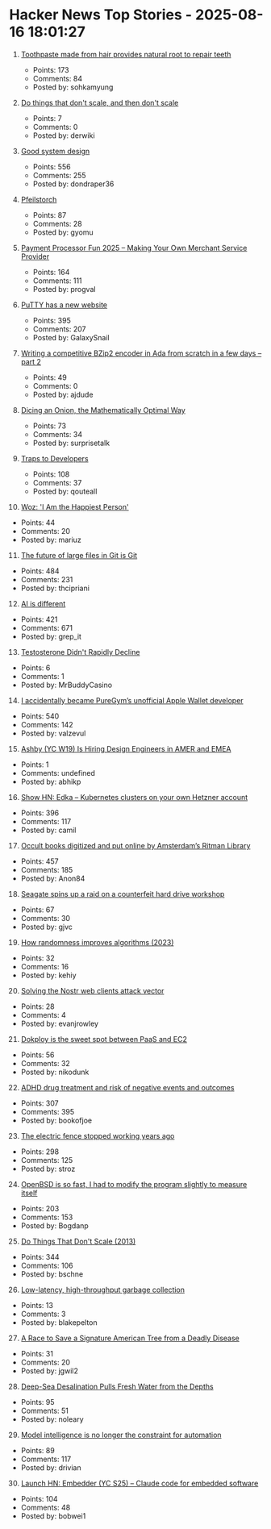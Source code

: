# Hacker News Top Stories - 2025-08-16 18:01:27

1. [Toothpaste made from hair provides natural root to repair teeth](https://www.kcl.ac.uk/news/toothpaste-made-from-hair-provides-natural-root-to-repair-teeth)
   - Points: 173
   - Comments: 84
   - Posted by: sohkamyung

2. [Do things that don't scale, and then don't scale](https://derwiki.medium.com/do-things-that-dont-scale-and-then-don-t-scale-9fd2cd7e2156)
   - Points: 7
   - Comments: 0
   - Posted by: derwiki

3. [Good system design](https://www.seangoedecke.com/good-system-design/)
   - Points: 556
   - Comments: 255
   - Posted by: dondraper36

4. [Pfeilstorch](https://en.wikipedia.org/wiki/Pfeilstorch)
   - Points: 87
   - Comments: 28
   - Posted by: gyomu

5. [Payment Processor Fun 2025 – Making Your Own Merchant Service Provider](https://voidfox.com/blog/payment_processor_fun_2025_making_your_own_msp/)
   - Points: 164
   - Comments: 111
   - Posted by: progval

6. [PuTTY has a new website](https://putty.software/)
   - Points: 395
   - Comments: 207
   - Posted by: GalaxySnail

7. [Writing a competitive BZip2 encoder in Ada from scratch in a few days – part 2](https://gautiersblog.blogspot.com/2025/07/writing-bzip2-encoder-in-ada-from.html)
   - Points: 49
   - Comments: 0
   - Posted by: ajdude

8. [Dicing an Onion, the Mathematically Optimal Way](https://pudding.cool/2025/08/onions/)
   - Points: 73
   - Comments: 34
   - Posted by: surprisetalk

9. [Traps to Developers](https://qouteall.fun/qouteall-blog/2025/Traps%20to%20Developers)
   - Points: 108
   - Comments: 37
   - Posted by: qouteall

10. [Woz: 'I Am the Happiest Person'](https://daringfireball.net/linked/2025/08/15/woz-on-slashdot)
   - Points: 44
   - Comments: 20
   - Posted by: mariuz

11. [The future of large files in Git is Git](https://tylercipriani.com/blog/2025/08/15/git-lfs/)
   - Points: 484
   - Comments: 231
   - Posted by: thcipriani

12. [AI is different](https://www.antirez.com/news/155)
   - Points: 421
   - Comments: 671
   - Posted by: grep_it

13. [Testosterone Didn't Rapidly Decline](https://twitter.com/cremieuxrecueil/status/1956769175646396714)
   - Points: 6
   - Comments: 1
   - Posted by: MrBuddyCasino

14. [I accidentally became PureGym’s unofficial Apple Wallet developer](https://drobinin.com/posts/how-i-accidentally-became-puregyms-unofficial-apple-wallet-developer/)
   - Points: 540
   - Comments: 142
   - Posted by: valzevul

15. [Ashby (YC W19) Is Hiring Design Engineers in AMER and EMEA](https://www.ashbyhq.com/careers?utm_source=hn&ashby_jid=579e9d03-0724-482b-a42a-8e5e80d73405)
   - Points: 1
   - Comments: undefined
   - Posted by: abhikp

16. [Show HN: Edka – Kubernetes clusters on your own Hetzner account](https://edka.io)
   - Points: 396
   - Comments: 117
   - Posted by: camil

17. [Occult books digitized and put online by Amsterdam’s Ritman Library](https://www.openculture.com/2025/08/2178-occult-books-now-digitized-put-online.html)
   - Points: 457
   - Comments: 185
   - Posted by: Anon84

18. [Seagate spins up a raid on a counterfeit hard drive workshop](https://www.tomshardware.com/pc-components/hdds/seagate-spins-up-a-raid-on-a-counterfeit-hard-drive-workshop-authorities-read-criminals-writes-while-they-spill-the-beans)
   - Points: 67
   - Comments: 30
   - Posted by: gjvc

19. [How randomness improves algorithms (2023)](https://www.quantamagazine.org/how-randomness-improves-algorithms-20230403/)
   - Points: 32
   - Comments: 16
   - Posted by: kehiy

20. [Solving the Nostr web clients attack vector](https://fiatjaf.com/6829ad8b.html)
   - Points: 28
   - Comments: 4
   - Posted by: evanjrowley

21. [Dokploy is the sweet spot between PaaS and EC2](https://nikodunk.com/2025-06-10-diy-serverless-(coreos-+-dokploy))
   - Points: 56
   - Comments: 32
   - Posted by: nikodunk

22. [ADHD drug treatment and risk of negative events and outcomes](https://www.bmj.com/content/390/bmj-2024-083658)
   - Points: 307
   - Comments: 395
   - Posted by: bookofjoe

23. [The electric fence stopped working years ago](https://soonly.com/electric-fences/)
   - Points: 298
   - Comments: 125
   - Posted by: stroz

24. [OpenBSD is so fast, I had to modify the program slightly to measure itself](https://flak.tedunangst.com/post/is-OpenBSD-10x-faster-than-Linux)
   - Points: 203
   - Comments: 153
   - Posted by: Bogdanp

25. [Do Things That Don't Scale (2013)](https://paulgraham.com/ds.html)
   - Points: 344
   - Comments: 106
   - Posted by: bschne

26. [Low-latency, high-throughput garbage collection](https://danglingpointers.substack.com/p/low-latency-high-throughput-garbage)
   - Points: 13
   - Comments: 3
   - Posted by: blakepelton

27. [A Race to Save a Signature American Tree from a Deadly Disease](https://www.nytimes.com/2025/08/13/realestate/beech-leaf-disease.html)
   - Points: 31
   - Comments: 20
   - Posted by: jgwil2

28. [Deep-Sea Desalination Pulls Fresh Water from the Depths](https://www.scientificamerican.com/article/deep-sea-desalination-pulls-drinking-water-from-the-depths/)
   - Points: 95
   - Comments: 51
   - Posted by: noleary

29. [Model intelligence is no longer the constraint for automation](https://latentintent.substack.com/p/model-intelligence-is-no-longer-the)
   - Points: 89
   - Comments: 117
   - Posted by: drivian

30. [Launch HN: Embedder (YC S25) – Claude code for embedded software](undefined)
   - Points: 104
   - Comments: 48
   - Posted by: bobwei1

